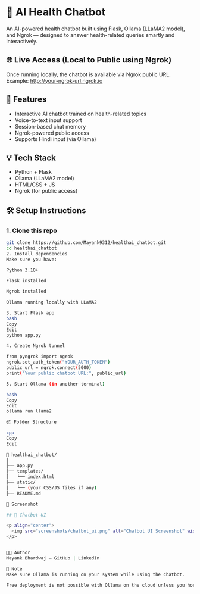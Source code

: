 # 🤖 AI Health Chatbot

An AI-powered health chatbot built using Flask, Ollama (LLaMA2 model), and Ngrok — designed to answer health-related queries smartly and interactively.

## 🌐 Live Access (Local to Public using Ngrok)

Once running locally, the chatbot is available via Ngrok public URL. Example:
http://your-ngrok-url.ngrok.io

## 🚀 Features

- Interactive AI chatbot trained on health-related topics
- Voice-to-text input support
- Session-based chat memory
- Ngrok-powered public access
- Supports Hindi input (via Ollama)

## 💡 Tech Stack

- Python + Flask
- Ollama (LLaMA2 model)
- HTML/CSS + JS
- Ngrok (for public access)

## 🛠️ Setup Instructions

### 1. Clone this repo

```bash
git clone https://github.com/Mayank9312/healthai_chatbot.git
cd healthai_chatbot
2. Install dependencies
Make sure you have:

Python 3.10+

Flask installed

Ngrok installed

Ollama running locally with LLaMA2

3. Start Flask app
bash
Copy
Edit
python app.py

4. Create Ngrok tunnel

from pyngrok import ngrok
ngrok.set_auth_token("YOUR_AUTH_TOKEN")
public_url = ngrok.connect(5000)
print("Your public chatbot URL:", public_url)

5. Start Ollama (in another terminal)

bash
Copy
Edit
ollama run llama2

📦 Folder Structure

cpp
Copy
Edit

📁 healthai_chatbot/
│
├── app.py
├── templates/
│   └── index.html
├── static/
│   └── (your CSS/JS files if any)
├── README.md

📸 Screenshot

## 💬 Chatbot UI

<p align="center">
  <img src="screenshots/chatbot_ui.png" alt="Chatbot UI Screenshot" width="600">
</p>


👨‍💻 Author
Mayank Bhardwaj – GitHub | LinkedIn

📌 Note
Make sure Ollama is running on your system while using the chatbot.

Free deployment is not possible with Ollama on the cloud unless you host it on your own server (VPS).



